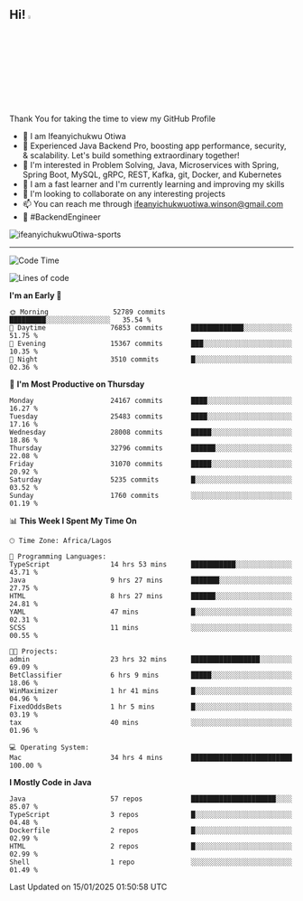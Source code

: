 <!-- BLOG-POST-LIST:START --><!-- BLOG-POST-LIST:END -->

## Hi! <img src="https://media.giphy.com/media/hvRJCLFzcasrR4ia7z/giphy.gif" width="4%"> 

Thank You for taking the time to view my GitHub Profile

- 👋 I am Ifeanyichukwu Otiwa
- 🚀 Experienced Java Backend Pro, boosting app performance, security, & scalability. Let's build something extraordinary together!
- 👀 I'm interested in Problem Solving, Java, Microservices with Spring, Spring Boot, MySQL, gRPC, REST, Kafka, git, Docker, and Kubernetes
- 🌱 I am a fast learner and I'm currently learning and improving my skills
- 💞️ I'm looking to collaborate on any interesting projects
- 📫 You can reach me through ifeanyichukwuotiwa.winson@gmail.com
- 🚀 #BackendEngineer

<p align="left" marginTop="10px"> <img src="https://komarev.com/ghpvc/?username=ifeanyichukwuOtiwa-sports&label=Profile%20views&color=0e75b6&style=for-the-badge" alt="ifeanyichukwuOtiwa-sports" /> </p>

***

<!--START_SECTION:waka-->
![Code Time](http://img.shields.io/badge/Code%20Time-3%2C331%20hrs%201%20min-blue)

![Lines of code](https://img.shields.io/badge/From%20Hello%20World%20I%27ve%20Written-36.8%20million%20lines%20of%20code-blue)

**I'm an Early 🐤** 

```text
🌞 Morning                52789 commits       █████████░░░░░░░░░░░░░░░░   35.54 % 
🌆 Daytime                76853 commits       █████████████░░░░░░░░░░░░   51.75 % 
🌃 Evening                15367 commits       ███░░░░░░░░░░░░░░░░░░░░░░   10.35 % 
🌙 Night                  3510 commits        █░░░░░░░░░░░░░░░░░░░░░░░░   02.36 % 
```
📅 **I'm Most Productive on Thursday** 

```text
Monday                   24167 commits       ████░░░░░░░░░░░░░░░░░░░░░   16.27 % 
Tuesday                  25483 commits       ████░░░░░░░░░░░░░░░░░░░░░   17.16 % 
Wednesday                28008 commits       █████░░░░░░░░░░░░░░░░░░░░   18.86 % 
Thursday                 32796 commits       ██████░░░░░░░░░░░░░░░░░░░   22.08 % 
Friday                   31070 commits       █████░░░░░░░░░░░░░░░░░░░░   20.92 % 
Saturday                 5235 commits        █░░░░░░░░░░░░░░░░░░░░░░░░   03.52 % 
Sunday                   1760 commits        ░░░░░░░░░░░░░░░░░░░░░░░░░   01.19 % 
```


📊 **This Week I Spent My Time On** 

```text
🕑︎ Time Zone: Africa/Lagos

💬 Programming Languages: 
TypeScript               14 hrs 53 mins      ███████████░░░░░░░░░░░░░░   43.71 % 
Java                     9 hrs 27 mins       ███████░░░░░░░░░░░░░░░░░░   27.75 % 
HTML                     8 hrs 27 mins       ██████░░░░░░░░░░░░░░░░░░░   24.81 % 
YAML                     47 mins             █░░░░░░░░░░░░░░░░░░░░░░░░   02.31 % 
SCSS                     11 mins             ░░░░░░░░░░░░░░░░░░░░░░░░░   00.55 % 

🐱‍💻 Projects: 
admin                    23 hrs 32 mins      █████████████████░░░░░░░░   69.09 % 
BetClassifier            6 hrs 9 mins        █████░░░░░░░░░░░░░░░░░░░░   18.06 % 
WinMaximizer             1 hr 41 mins        █░░░░░░░░░░░░░░░░░░░░░░░░   04.96 % 
FixedOddsBets            1 hr 5 mins         █░░░░░░░░░░░░░░░░░░░░░░░░   03.19 % 
tax                      40 mins             ░░░░░░░░░░░░░░░░░░░░░░░░░   01.96 % 

💻 Operating System: 
Mac                      34 hrs 4 mins       █████████████████████████   100.00 % 
```

**I Mostly Code in Java** 

```text
Java                     57 repos            █████████████████████░░░░   85.07 % 
TypeScript               3 repos             █░░░░░░░░░░░░░░░░░░░░░░░░   04.48 % 
Dockerfile               2 repos             █░░░░░░░░░░░░░░░░░░░░░░░░   02.99 % 
HTML                     2 repos             █░░░░░░░░░░░░░░░░░░░░░░░░   02.99 % 
Shell                    1 repo              ░░░░░░░░░░░░░░░░░░░░░░░░░   01.49 % 
```




 Last Updated on 15/01/2025 01:50:58 UTC
<!--END_SECTION:waka-->

<!--
<p align="center">
![trophy](https://github-profile-trophy.vercel.app/?username=ifeanyichukwuOtiwa-sports&theme=onedark) (https://github.com/ryo-ma/github-profile-trophy)
</p>
-->

<!---
ifeanyi-otiwa/ifeanyi-otiwa is a ✨ special ✨ repository because its `README.md` (this file) appears on your GitHub profile.
You can click the Preview link to take a look at your changes.
--->
